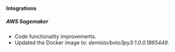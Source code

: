 #### Integrations

##### AWS Sagemaker
- Code functionality improvements.
- Updated the Docker image to: *demisto/boto3py3:1.0.0.1865449*.